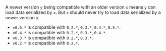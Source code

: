 A newer version `y` being compatible with an older version `x` means `y` can
load data serialized by `x`. But `x` should never try to load data serialized by
a newer version `y`.

- `v0.5.*` is compatible with `0.2.*`, `0.3.*`, `0.4.*`, `0.5.*`.
- `v0.4.*` is compatible with `0.2.*`, `0.3.*`, `0.4.*`.
- `v0.3.*` is compatible with `0.2.*`, `0.3.*`.
- `v0.2.*` is compatible with `0.2.*`.
